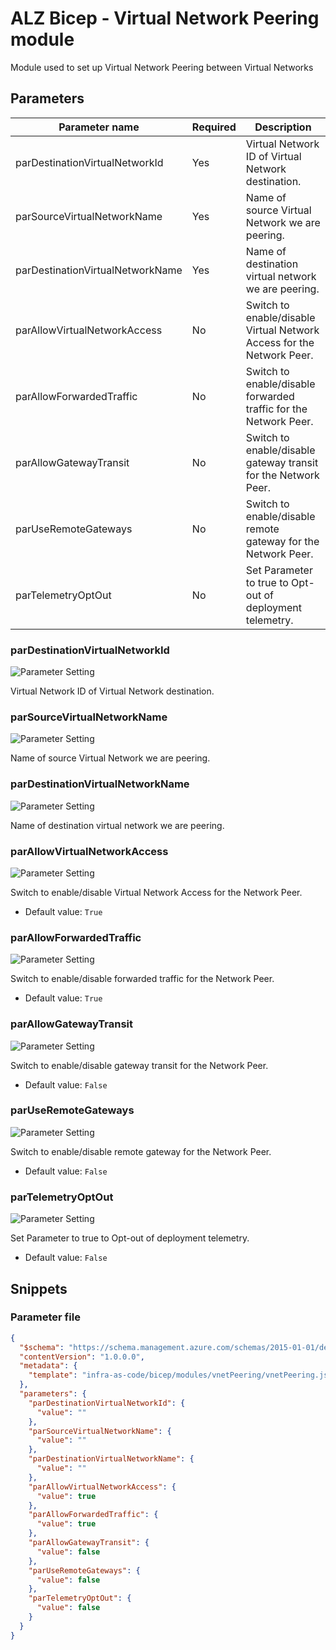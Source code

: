 # ALZ Bicep - Virtual Network Peering module

Module used to set up Virtual Network Peering between Virtual Networks

## Parameters

| Parameter name                   | Required | Description                                                           |
| -------------------------------- | -------- | --------------------------------------------------------------------- |
| parDestinationVirtualNetworkId   | Yes      | Virtual Network ID of Virtual Network destination.                    |
| parSourceVirtualNetworkName      | Yes      | Name of source Virtual Network we are peering.                        |
| parDestinationVirtualNetworkName | Yes      | Name of destination virtual network we are peering.                   |
| parAllowVirtualNetworkAccess     | No       | Switch to enable/disable Virtual Network Access for the Network Peer. |
| parAllowForwardedTraffic         | No       | Switch to enable/disable forwarded traffic for the Network Peer.      |
| parAllowGatewayTransit           | No       | Switch to enable/disable gateway transit for the Network Peer.        |
| parUseRemoteGateways             | No       | Switch to enable/disable remote gateway for the Network Peer.         |
| parTelemetryOptOut               | No       | Set Parameter to true to Opt-out of deployment telemetry.             |

### parDestinationVirtualNetworkId

![Parameter Setting](https://img.shields.io/badge/parameter-required-orange?style=flat-square)

Virtual Network ID of Virtual Network destination.

### parSourceVirtualNetworkName

![Parameter Setting](https://img.shields.io/badge/parameter-required-orange?style=flat-square)

Name of source Virtual Network we are peering.

### parDestinationVirtualNetworkName

![Parameter Setting](https://img.shields.io/badge/parameter-required-orange?style=flat-square)

Name of destination virtual network we are peering.

### parAllowVirtualNetworkAccess

![Parameter Setting](https://img.shields.io/badge/parameter-optional-green?style=flat-square)

Switch to enable/disable Virtual Network Access for the Network Peer.

- Default value: `True`

### parAllowForwardedTraffic

![Parameter Setting](https://img.shields.io/badge/parameter-optional-green?style=flat-square)

Switch to enable/disable forwarded traffic for the Network Peer.

- Default value: `True`

### parAllowGatewayTransit

![Parameter Setting](https://img.shields.io/badge/parameter-optional-green?style=flat-square)

Switch to enable/disable gateway transit for the Network Peer.

- Default value: `False`

### parUseRemoteGateways

![Parameter Setting](https://img.shields.io/badge/parameter-optional-green?style=flat-square)

Switch to enable/disable remote gateway for the Network Peer.

- Default value: `False`

### parTelemetryOptOut

![Parameter Setting](https://img.shields.io/badge/parameter-optional-green?style=flat-square)

Set Parameter to true to Opt-out of deployment telemetry.

- Default value: `False`

## Snippets

### Parameter file

```json
{
  "$schema": "https://schema.management.azure.com/schemas/2015-01-01/deploymentParameters.json#",
  "contentVersion": "1.0.0.0",
  "metadata": {
    "template": "infra-as-code/bicep/modules/vnetPeering/vnetPeering.json"
  },
  "parameters": {
    "parDestinationVirtualNetworkId": {
      "value": ""
    },
    "parSourceVirtualNetworkName": {
      "value": ""
    },
    "parDestinationVirtualNetworkName": {
      "value": ""
    },
    "parAllowVirtualNetworkAccess": {
      "value": true
    },
    "parAllowForwardedTraffic": {
      "value": true
    },
    "parAllowGatewayTransit": {
      "value": false
    },
    "parUseRemoteGateways": {
      "value": false
    },
    "parTelemetryOptOut": {
      "value": false
    }
  }
}
```

